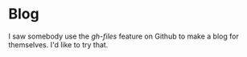 Blog
====

I saw somebody use the *gh-files* feature on Github to make a blog for themselves.
I'd like to try that.

